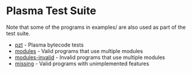 # Plasma Test Suite

Note that some of the programs in examples/ are also used as part of the
test suite.

* [pzt](pzt) - Plasma bytecode tests
* [modules](modules) - Valid programs that use multiple modules
* [modules-invalid](modules-invalid) - Invalid programs that use multiple
  modules
* [missing](missing) - Valid programs with unimplemented features

